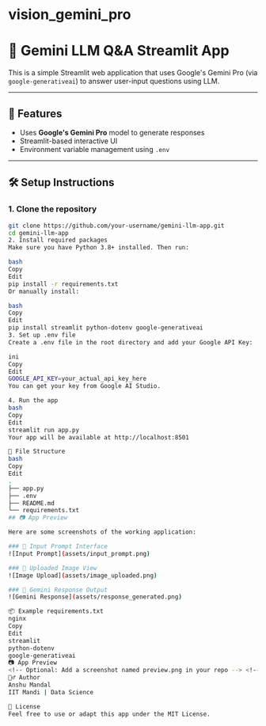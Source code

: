 # vision_gemini_pro
#
# 🤖 Gemini LLM Q&A Streamlit App

This is a simple Streamlit web application that uses Google's Gemini Pro (via `google-generativeai`) to answer user-input questions using LLM.

---

## 🚀 Features

- Uses **Google's Gemini Pro** model to generate responses
- Streamlit-based interactive UI
- Environment variable management using `.env`

---

## 🛠️ Setup Instructions

### 1. Clone the repository

```bash
git clone https://github.com/your-username/gemini-llm-app.git
cd gemini-llm-app
2. Install required packages
Make sure you have Python 3.8+ installed. Then run:

bash
Copy
Edit
pip install -r requirements.txt
Or manually install:

bash
Copy
Edit
pip install streamlit python-dotenv google-generativeai
3. Set up .env file
Create a .env file in the root directory and add your Google API Key:

ini
Copy
Edit
GOOGLE_API_KEY=your_actual_api_key_here
You can get your key from Google AI Studio.

4. Run the app
bash
Copy
Edit
streamlit run app.py
Your app will be available at http://localhost:8501

📁 File Structure
bash
Copy
Edit
.
├── app.py
├── .env
├── README.md
└── requirements.txt
## 📷 App Preview

Here are some screenshots of the working application:

### 🔹 Input Prompt Interface
![Input Prompt](assets/input_prompt.png)

### 🔹 Uploaded Image View
![Image Upload](assets/image_uploaded.png)

### 🔹 Gemini Response Output
![Gemini Response](assets/response_generated.png)

📦 Example requirements.txt
nginx
Copy
Edit
streamlit
python-dotenv
google-generativeai
📷 App Preview
<!-- Optional: Add a screenshot named preview.png in your repo --> <!-- ![App Screenshot](preview.png) -->
🙋‍♂️ Author
Anshu Mandal
IIT Mandi | Data Science

🧠 License
Feel free to use or adapt this app under the MIT License.
